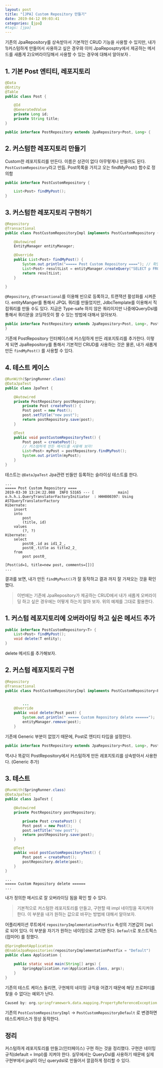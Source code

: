 ```yaml
---
layout: post
title: "[JPA] Custom Repository 만들기"
date: 2019-04-12 09:03:41
categories: [jpa]
#tags: [jpa]
---
```


기존의 JpaRepository를 상속받아서 기본적인 CRUD 기능을 사용할 수 있지만, 내가 1)커스텀하게 만들어서 사용하고 싶은 경우와 이미 JpaReposptry에서 제공하는 메서드를 새롭게 2)오버라이딩해서 사용할 수 있는 경우에 대해서 알아보자 .



## 1\. 기본 Post 엔티티, 레포지토리

```java
@Data
@Entity
@Table
public class Post {

    @Id
    @GeneratedValue
    private Long id;
    private String title;
}
```

```java
public interface PostRepository extends JpaRepository<Post, Long> {
```

## 2\. 커스텀한 레포지토리 만들기

Custom한 레포지토리를 만든다. 이름은 상관이 없다 아무렇게나 만들어도 된다.  
`PostCustomRepository`라고 만듬. Post목록을 가지고 오는 findMyPost() 함수로 정의함

```java
public interface PostCustomRepository {

    List<Post> findMyPost();
}
```

## 3\. 커스텀한 레포지토리 구현하기

```java
@Repository
@Transactional
public class PostCustomRepositoryImpl implements PostCustomRepository {

    @Autowired
    EntityManager entityManager;

    @Override
    public List<Post> findMyPost() {
        System.out.println("===== Post Custom Repository ===="); // 확인하기 위해서 print
        List<Post> resultList = entityManager.createQuery("SELECT p FROM Post AS p", Post.class).getResultList();
        return resultList;
    }

}
```

`@Repository`, `@Transactional`를 이용해 빈으로 등록하고, 트랜잭션 활성화를 시켜준다. entityManger를 통해서 JPQL 쿼리를 만들었지만, JdbcTemplate를 이용해서 직접쿼리를 만들 수도 있다. 지금은 Type-safe 하지 않은 쿼리이지만 나중에QueryDsl를 통해서 쿼리문을 코딩하듯이 짤 수 있는 방법에 대해서 알아보자.

```java
public interface PostRepository extends JpaRepository<Post, Long>, PostCustomRepository {
}
```

기존에 PostRepository 인터페이스에 커스텀하게 만든 레포지토리를 추가한다. 이렇게 되면 JpaRepository를 통해서 기본적인 CRUD를 사용하는 것은 물론, 내가 새롭게 만든 `findMyPost()` 를 사용할 수 있다.

## 4\. 테스트 케이스

```java
@RunWith(SpringRunner.class)
@DataJpaTest
public class JpaTest {

    @Autowired
    private PostRepository postRepository;
        private Post createPost() {
        Post post = new Post();
        post.setTitle("new post");
        return postRepository.save(post);
    }

    @Test
    public void postCustomRepositoryTest() {
        Post post = createPost();
        // 커스텀하게 만든 메서드를 사용해 보자!
        List<Post> myPost = postRepository.findMyPost();
        System.out.println(myPost);
    }
}
```

테스트는 `@DataJpaTest` Jpa관련 빈들만 등록하는 슬라이싱 테스트를 한다.

```
...
===== Post Custom Repository ====
2019-03-30 13:24:22.088  INFO 53165 --- [           main] o.h.h.i.QueryTranslatorFactoryInitiator  : HHH000397: Using ASTQueryTranslatorFactory
Hibernate:
    insert
    into
        post
        (title, id)
    values
        (?, ?)
Hibernate:
    select
        post0_.id as id1_2_,
        post0_.title as title2_2_
    from
        post post0_

[Post(id=1, title=new post, comments=[])]
...
```

결과를 보면, 내가 만든 `findMyPost()`가 잘 동작하고 결과 까지 잘 가져오는 것을 확인 했다.



> 이번에는 기존에 JpaRepository가 제공하는 CRUD에서 내가 새롭게 오버라이딩 하고 싶은 경우에는 어떻게 하는지 알아 보자. 위의 예제를 그대로 활용한다.

## 1\. 커스텀 레포지토리에 오버라이딩 하고 싶은 메서드 추가

```java
public interface PostCustomRepository<T> {
    List<Post> findMyPost();
  	void delete(T entity);
}
```

delete 메서드를 추가해보자.

## 2\. 커스텀 레포지토리 구현

```java
@Repository
@Transactional
public class PostCustomRepositoryImpl implements PostCustomRepository<Post> {


        ...
    @Override
    public void delete(Post post) {
        System.out.println(" ===== Custom Repository delete ======");
        entityManager.remove(post);
    }

```

기존에 Generic 부분이 없었기 때문에, Post로 엔티티 타입을 설정한다.

```java
public interface PostRepository extends JpaRepository<Post, Long>, PostCustomRepository<Post> {}
```

역시나 똑같이 PostRepository에서 커스텀하게 만든 레포지토리를 상속받아서 사용한다. (Generic 추가)

## 3\. 테스트

```java
@RunWith(SpringRunner.class)
@DataJpaTest
public class JpaTest {

    @Autowired
    private PostRepository postRepository;

        private Post createPost() {
        Post post = new Post();
        post.setTitle("new post");
        return postRepository.save(post);
    }

    @Test
    public void postCustomRepositoryTest() {
        Post post = createPost();
      	postRepository.delete(post);
    }
}
```

```
...
===== Custom Repository delete ======
...
```

내가 정의한 메서드로 잘 오버라이딩 됨을 확인 할 수 있다.

> 기본적으로 커스텀한 레포지토리를 만들고, 구현할 때 impl 네이밍을 꼭지켜야 한다. 이 부분을 내가 원하는 값으로 바꾸는 방법에 대해서 알아보자.

어플리케이션 루트에서 `repositoryImplementationPostfix` 속성의 기본값이 `Impl` 로 되어 있다. 이 부분을 자기가 원하는 네이밍으로 고치면 된다. `Default`로 포스트픽스(접미어) 를 정했다.

```java
@SpringBootApplication
@EnableJpaRepositories(repositoryImplementationPostfix = "Default")
public class Application {

    public static void main(String[] args) {
        SpringApplication.run(Application.class, args);
    }
}

```

기존의 테스트 케이스 돌리면, 구현체의 네이밍 규칙을 어겼기 때문에 해당 프로퍼티를 찾을 수 없다는 예외가 난다.

```js
Caused by: org.springframework.data.mapping.PropertyReferenceException: No property findMyPost found for type Post!
```

기존의 `PostCustomRepositoryImpl` -> `PostCustomRepositoryDefault` 로 변경하면 테스트케이스가 정상 동작한다.

## 정리

커스텀하게 레포지토리를 만들고(인터페이스) 구현 하는 것을 정리했다. 구현은 네이밍규칙(default = Impl)를 지켜야 한다. 실무에서는 QueryDsl를 사용하기 때문에 실제 구현부에서 jpql이 아닌 querydsl로 만들어서 깔끔하게 정리할 수 있다.

